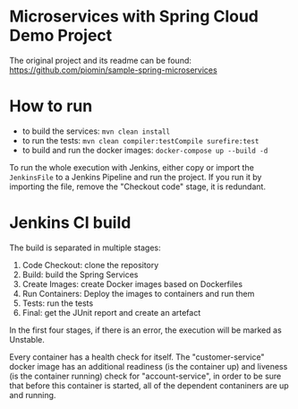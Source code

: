 # Microservices with Spring Cloud Demo Project

The original project and its readme can be found: https://github.com/piomin/sample-spring-microservices

# How to run

- to build the services: ``mvn clean install``
- to run the tests: ``mvn clean compiler:testCompile surefire:test``
- to build and run the docker images: ``docker-compose up --build -d``

To run the whole execution with Jenkins, either copy or import
the ``JenkinsFile`` to a Jenkins Pipeline and run the project. 
If you run it by importing the file, remove the "Checkout code" stage, it is redundant.

# Jenkins CI build

The build is separated in multiple stages:

1. Code Checkout: clone the repository
2. Build: build the Spring Services
3. Create Images: create Docker images based on Dockerfiles
4. Run Containers: Deploy the images to containers and run them 
5. Tests: run the tests
6. Final: get the JUnit report and create an artefact

In the first four stages, if there is an error, the execution will be marked as Unstable.

Every container has a health check for itself. The "customer-service" docker image has an additional
readiness (is the container up) and liveness (is the container running) check for "account-service", 
in order to be sure that before this container is started, all of the dependent contaniners are up and running.